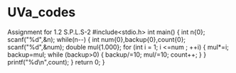 # UVa_codes
Assignment for 1.2 S.P.L.S-2 
#include<stdio.h>
int main()
{
    int n{0};
    scanf("%d",&n);
    while(n--)
    {
        int num{0},backup{0},count{0};
        scanf("%d",&num);
        double mul{1.000};
        for (int i = 1; i <=num ; ++i)
        {
            mul*=i;
            backup=mul;
            while (backup>0)
            {
                backup/=10;
                mul/=10;
                count++;
            }
        }
        printf("%d\n",count);
    }
    return 0;
}

